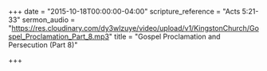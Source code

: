 +++
date = "2015-10-18T00:00:00-04:00"
scripture_reference = "Acts 5:21-33"
sermon_audio = "https://res.cloudinary.com/dy3wlzuye/video/upload/v1/KingstonChurch/Gospel_Proclamation_Part_8.mp3"
title = "Gospel Proclamation and Persecution (Part 8)"

+++
